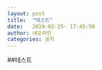 ```yaml
---
layout: post
title:  "테스트"
date:   2019-02-25- 17:45:50
author: 네오라인
categories: 공지
---
```


##테스트 
